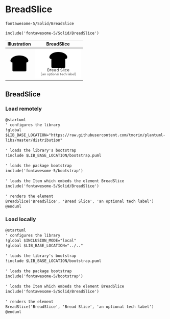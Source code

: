 # BreadSlice


```text
fontawesome-5/Solid/BreadSlice
```

```text
include('fontawesome-5/Solid/BreadSlice')
```



| Illustration | BreadSlice |
| :---: | :---: |
| ![illustration for Illustration](../../fontawesome-5/Solid/BreadSlice.png) | ![illustration for BreadSlice](../../fontawesome-5/Solid/BreadSlice.Local.png) |




## BreadSlice

### Load remotely
```plantuml
@startuml
' configures the library
!global $LIB_BASE_LOCATION="https://raw.githubusercontent.com/tmorin/plantuml-libs/master/distribution"

' loads the library's bootstrap
!include $LIB_BASE_LOCATION/bootstrap.puml

' loads the package bootstrap
include('fontawesome-5/bootstrap')

' loads the Item which embeds the element BreadSlice
include('fontawesome-5/Solid/BreadSlice')

' renders the element
BreadSlice('BreadSlice', 'Bread Slice', 'an optional tech label')
@enduml
```

### Load locally
```plantuml
@startuml
' configures the library
!global $INCLUSION_MODE="local"
!global $LIB_BASE_LOCATION="../.."

' loads the library's bootstrap
!include $LIB_BASE_LOCATION/bootstrap.puml

' loads the package bootstrap
include('fontawesome-5/bootstrap')

' loads the Item which embeds the element BreadSlice
include('fontawesome-5/Solid/BreadSlice')

' renders the element
BreadSlice('BreadSlice', 'Bread Slice', 'an optional tech label')
@enduml
```

